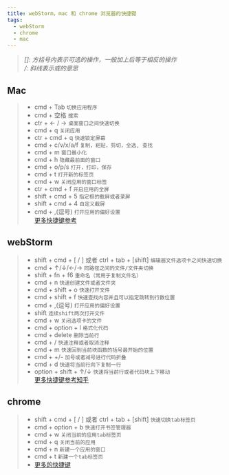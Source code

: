 ```yaml
---
title: webStorm，mac 和 chrome 浏览器的快捷键
tags:
  - webStorm
  - chrome
  - mac
---
```


> *[]: 方括号内表示可选的操作，一般加上后等于相反的操作*  
> */: 斜线表示或的意思*

## Mac
> - cmd + Tab `切换应用程序`
> - cmd + 空格 `搜索`
> - ctr + <- / -> `桌面窗口之间快速切换` 
> - cmd + q `关闭应用`
> - ctr + cmd + q `快速锁定屏幕`
> - cmd + c/v/x/a/f `复制，粘贴，剪切，全选, 查找` 
> - cmd + m `窗口最小化`
> - cmd + h `隐藏最前面的窗口`
> - cmd + o/p/s `打开，打印，保存`
> - cmd + t `打开新的标签页`
> - cmd + w `关闭应用的窗口标签`
> - ctr + cmd + f `开启应用的全屏`
> - shift + cmd + 5 `指定框的截屏或者录屏`
> - shift + cmd + 4 `自定义截屏`
> - cmd + ,(逗号) `打开应用的偏好设置`  
> [更多快捷键参考](https://support.apple.com/zh-cn/HT201236)

## webStorm
> - shift + cmd + [ / ] 或者 ctrl + tab + [shift] `编辑器文件选项卡之间快速切换`
> - cmd + ↑/↓/←/→ `同路径之间的文件/文件夹切换`
> - shift + fn + f6 `重命名（常用于复制文件名）`
> - cmd + n `快速创建文件或者文件夹`
> - cmd + shift + o `快速打开文件`
> - cmd + shift + f `快速查找内容并且可以指定跳转到行数位置`
> - cmd + ,(逗号) `打开应用的偏好设置`
> - shift `连续shift两次打开文件`
> - cmd + w `关闭选项卡的文件`
> - cmd + option + l `格式化代码`
> - cmd + delete `删除当前行`
> - cmd + / `快速注释或者取消注释`
> - cmd + m `快速回到当前块函数的括号最开始的位置`
> - cmd + +/- `加号或者减号进行代码折叠`
> - cmd + d `快速将当前行向下复制一行`
> - option + shift + ↑/↓ `快速将当前行或者代码块上下移动`  
> [更多快捷键参考知乎](https://zhuanlan.zhihu.com/p/407614835)


## chrome
> - shift + cmd + [ / ] 或者 ctrl + tab + [shift] `快速切换tab标签页`
> - cmd + option + b `快速打开书签管理器`
> - cmd + w `关闭当前的应用tab标签页`
> - cmd + q `关闭当前的应用`
> - cmd + n `新建一个应用的窗口`
> - cmd + t `新建一个tab标签页`  
> - [更多的快捷键](https://www.cnblogs.com/s496987839/p/5068015.html)
